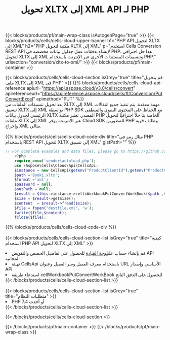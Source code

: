 ﻿---
title:  تحويل XLTX إلى XML API لـ PHP
description:  Cloud APIs & SDKs لـ Microsoft Excel & OpenOffice Calc. تحويل جدول البيانات إلى ملف تنسيق آخر.
url: /ar/php/conversion/xltx-to-xml/
---
{{< blocks/products/pf/main-wrap-class isAutogenPage="true" >}}
{{< blocks/products/cells/cells-cloud-upper-banner h1="PHP API لتحويل XLTX إلى XML" h2="PHP مكتبة لتحويل XLTX إلى XML" p="استخدم Cells Conversion REST API لإنشاء تدفقات عمل جداول بيانات مخصصة في PHP. هذا حل احترافي لتحويل XLTX إلى XML وتنسيقات المستندات الأخرى عبر الإنترنت باستخدام PHP." urlsection="conversion/xltx-to-xml/" >}}
{{< blocks/products/pf/main-container >}}

{{< blocks/products/cells/cells-cloud-section isGrey="true" title="قم بتحويل ملف XLTX إلى XML في PHP" >}}
{{% blocks/products/cells/cells-cloud-api-reference apiurl="https://api.aspose.cloud/v3.0/cells/convert" apireferenceurl="https://apireference.aspose.cloud/cells/#/Conversion/PutConvertExcel" apimethod="PUT" %}}
<br/>
يعد تحويل تنسيقات الملفات من XLTX إلى XML مهمة معقدة. يتم تنفيذ جميع انتقالات تنسيق XLTX إلى XML بواسطة PHP SDK مع الحفاظ على المحتوى البنيوي والمنطقي الرئيسي لجدول بيانات XLTX المصدر. تعتبر مكتبة PHP الخاصة بنا حلاً احترافيًا لتحويل ملفات XLTX إلى XML عبر الإنترنت. يوفر Cloud SDK للمطورين PHP وظائف قوية وإخراج XML مثالي.
<br/>
<br/>
{{% blocks/products/cells/cells-cloud-code-div title="مثال رمز في PHP باستخدام REST API لتحويل XLTX إلى تنسيق XML" gistPath="" %}}
 
```php
// For complete examples and data files, please go to https://github.com/aspose-cells-cloud/aspose-cells-cloud-php/
    <?php
    require_once('vendor\autoload.php');
    use \Aspose\Cells\Cloud\Api\CellsApi;
    $instance = new CellsApi(getenv("ProductClientId"),getenv("ProductClientSecret"));
    $path ='Book1.xltx';    
    $format ='xml';
    $password = null;
    $outPath = null;      
    $result = $this->instance->cellsWorkbookPutConvertWorkBook($path ,$format, $password,  $outPath);
    $size = $result->getSize();
    $content  = $result->fread($size);
    $file = fopen("destfile.xml", 'w');
    fwrite($file,$content);
    fclose($file);
```
 
{{% /blocks/products/cells/cells-cloud-code-div %}}
<br/>
<br/>
{{< blocks/products/cells/cells-cloud-section-list isGrey="true" title="كيفية استخدام PHP API لتحويل XLTX إلى XML" >}}
<li> قم بإنشاء حساب على<a href="https://dashboard.aspose.cloud/">لوحة القيادة</a> للحصول على تفاصيل الحصص والتفويض API المجانية</li>
<li>تهيئة CellsApi باستخدام معرف العميل وسر العميل وعنوان URL الأساسي وإصدار API</li>
<li>استدعاء طريقة cellWorkbookPutConvertWorkBook للحصول على الدفق الناتج</li>
{{< /blocks/products/cells/cells-cloud-section-list >}}
<br/>
<br/>
{{< blocks/products/cells/cells-cloud-section-list isGrey="true" title="متطلبات النظام" >}}
<li>PHP 7.4 أو أحدث</li>
{{< /blocks/products/cells/cells-cloud-section-list >}}

{{< /blocks/products/cells/cells-cloud-section >}}

{{< /blocks/products/pf/main-container >}}
{{< /blocks/products/pf/main-wrap-class >}}
